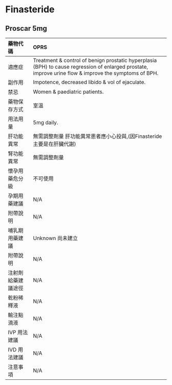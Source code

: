 # Finasteride

## Proscar 5mg

| 藥物代碼 | OPRS |
| :--- | :--- |
| 適應症 | Treatment & control of benign prostatic hyperplasia \(BPH\) to cause regression of enlarged prostate, improve urine flow & improve the symptoms of BPH. |
| 副作用 | Impotence, decreased libido & vol of ejaculate. |
| 禁忌 | Women & paediatric patients. |
| 藥物保存方式 | 室溫 |
| 用法用量 | 5mg daily. |
| 肝功能異常 | 無需調整劑量  肝功能異常患者應小心投與,\(因Finasteride主要是在肝臟代謝\) |
| 腎功能異常 | 無需調整劑量 |
| 懷孕用藥危分級 | 不可使用 |
| 孕期用藥建議 | N/A |
| 附帶說明 | N/A |
| 哺乳期用藥建議 | Unknown 尚未建立 |
| 附帶說明 | N/A |
| 注射劑給藥建議途徑 | N/A |
| 乾粉稀釋液 | N/A |
| 輸注點滴液 | N/A |
| IVP 用法建議 | N/A |
| IVD 用法建議 | N/A |
| 注意事項 | N/A |

